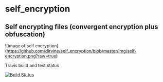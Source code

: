 # self_encryption

## Self encrypting files (convergent encryption plus obfuscation)


![image of self encryption] (https://github.com/dirvine/self_encryption/blob/master/img/self-encryption.png?raw=true)

Travis build and test status

[![Build Status](https://travis-ci.org/dirvine/self_encryption.svg?branch=master)](https://travis-ci.org/dirvine/self_encryption)
